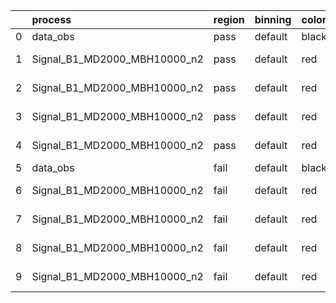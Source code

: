 |    | process                      | region   | binning   | color   | process_type   |   scale | variation   | source_filename                                                       | source_histname    | alias                        | title     |   combine_idx |     lnN |   shapes | syst_type   | direction   | variation_alias   |
|---:|:-----------------------------|:---------|:----------|:--------|:---------------|--------:|:------------|:----------------------------------------------------------------------|:-------------------|:-----------------------------|:----------|--------------:|--------:|---------:|:------------|:------------|:------------------|
|  0 | data_obs                     | pass     | default   | black   | DATA           |       1 | nominal     | ./histograms_for_2DAlphabet_v15//BH_Data.root                         | hpass              | Data                         | Data      |           nan | nan     |      nan | nan         | nan         | nan               |
|  1 | Signal_B1_MD2000_MBH10000_n2 | pass     | default   | red     | SIGNAL         |       1 | lumi        | ./histograms_for_2DAlphabet_v15//BH_Signal_B1_MD2000_MBH10000_n2.root | hpass              | Signal_B1_MD2000_MBH10000_n2 | BH signal |           nan |   1.016 |      nan | lnN         | nan         | nan               |
|  2 | Signal_B1_MD2000_MBH10000_n2 | pass     | default   | red     | SIGNAL         |       1 | SVM         | ./histograms_for_2DAlphabet_v15//BH_Signal_B1_MD2000_MBH10000_n2.root | hpass_SVMsyst_up   | Signal_B1_MD2000_MBH10000_n2 | BH signal |           nan | nan     |        1 | shapes      | Up          | SVMsyst           |
|  3 | Signal_B1_MD2000_MBH10000_n2 | pass     | default   | red     | SIGNAL         |       1 | SVM         | ./histograms_for_2DAlphabet_v15//BH_Signal_B1_MD2000_MBH10000_n2.root | hpass_SVMsyst_down | Signal_B1_MD2000_MBH10000_n2 | BH signal |           nan | nan     |        1 | shapes      | Down        | SVMsyst           |
|  4 | Signal_B1_MD2000_MBH10000_n2 | pass     | default   | red     | SIGNAL         |       1 | nominal     | ./histograms_for_2DAlphabet_v15//BH_Signal_B1_MD2000_MBH10000_n2.root | hpass              | Signal_B1_MD2000_MBH10000_n2 | BH signal |           nan | nan     |      nan | nan         | nan         | nan               |
|  5 | data_obs                     | fail     | default   | black   | DATA           |       1 | nominal     | ./histograms_for_2DAlphabet_v15//BH_Data.root                         | hfail              | Data                         | Data      |           nan | nan     |      nan | nan         | nan         | nan               |
|  6 | Signal_B1_MD2000_MBH10000_n2 | fail     | default   | red     | SIGNAL         |       1 | lumi        | ./histograms_for_2DAlphabet_v15//BH_Signal_B1_MD2000_MBH10000_n2.root | hfail              | Signal_B1_MD2000_MBH10000_n2 | BH signal |           nan |   1.016 |      nan | lnN         | nan         | nan               |
|  7 | Signal_B1_MD2000_MBH10000_n2 | fail     | default   | red     | SIGNAL         |       1 | SVM         | ./histograms_for_2DAlphabet_v15//BH_Signal_B1_MD2000_MBH10000_n2.root | hfail_SVMsyst_up   | Signal_B1_MD2000_MBH10000_n2 | BH signal |           nan | nan     |        1 | shapes      | Up          | SVMsyst           |
|  8 | Signal_B1_MD2000_MBH10000_n2 | fail     | default   | red     | SIGNAL         |       1 | SVM         | ./histograms_for_2DAlphabet_v15//BH_Signal_B1_MD2000_MBH10000_n2.root | hfail_SVMsyst_down | Signal_B1_MD2000_MBH10000_n2 | BH signal |           nan | nan     |        1 | shapes      | Down        | SVMsyst           |
|  9 | Signal_B1_MD2000_MBH10000_n2 | fail     | default   | red     | SIGNAL         |       1 | nominal     | ./histograms_for_2DAlphabet_v15//BH_Signal_B1_MD2000_MBH10000_n2.root | hfail              | Signal_B1_MD2000_MBH10000_n2 | BH signal |           nan | nan     |      nan | nan         | nan         | nan               |
